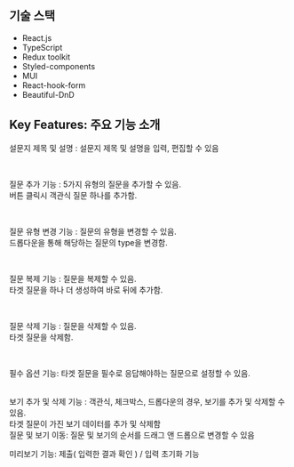 
## 기술 스택 

- React.js
- TypeScript
- Redux toolkit
- Styled-components
- MUI
- React-hook-form
- Beautiful-DnD



## Key Features: 주요 기능 소개

 설문지 제목 및 설명 : 설문지 제목 및 설명을 입력, 편집할 수 있음

<br>

 질문 추가 기능 : 5가지 유형의 질문을 추가할 수 있음.</br>버튼 클릭시 객관식 질문 하나를 추가함.

<br>

 질문 유형 변경 기능 : 질문의 유형을 변경할 수 있음.</br>드롭다운을 통해 해당하는 질문의 type을 변경함.

<br>

 질문 복제 기능 : 질문을 복제할 수 있음.</br>타겟 질문을 하나 더 생성하여 바로 뒤에 추가함.

<br>

 질문 삭제 기능 : 질문을 삭제할 수 있음.</br>타겟 질문을 삭제함.

<br>


필수 옵션 기능:  타겟 질문을 필수로 응답해야하는 질문으로 설정할 수 있음.

<br>
 보기 추가 및 삭제 기능 :  객관식, 체크박스, 드롭다운의 경우, 보기를 추가 및 삭제할 수 있음.</br>타겟 질문이 가진 보기 데이터를 추가 및 삭제함 

<br>
질문 및 보기 이동: 
질문 및 보기의 순서를 드래그 앤 드롭으로 변경할 수 있음

<br>


 미리보기 기능: 제출( 입력한 결과 확인 ) / 입력 초기화 기능 
